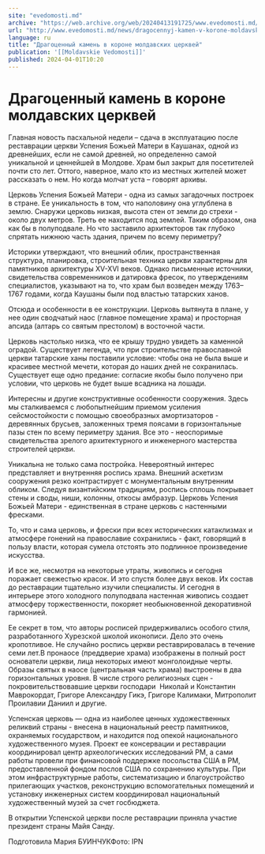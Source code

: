 ```yaml
---
site: "evedomosti.md"
archive: "https://web.archive.org/web/20240413191725/www.evedomosti.md/news/dragocennyj-kamen-v-korone-moldavskih-cerkvej"
url: "http://www.evedomosti.md/news/dragocennyj-kamen-v-korone-moldavskih-cerkvej"
language: ru
title: "Драгоценный камень в короне молдавских церквей"
publication: '[[Moldavskie Vedomosti]]'
published: 2024-04-01T10:20
---
```


# Драгоценный камень в короне молдавских церквей

Главная новость пасхальной недели – сдача в эксплуатацию после реставрации церкви Успения Божьей Матери в Каушанах, одной из древнейших, если не самой древней, но определенно самой уникальной и ценнейшей в Молдове. Храм был закрыт для посетителей почти сто лет. Оттого, наверное, мало кто из местных жителей может рассказать о нем. Но когда молчат уста – говорят архивы.

Церковь Успения Божьей Матери - одна из самых загадочных построек в стране. Ее уникальность в том, что наполовину она углублена в землю. Снаружи церковь низкая, высота стен от земли до стрехи - около двух метров. Треть ее находится под землей. Таким образом, она как бы в полуподвале. Но что заставило архитекторов так глубоко спрятать нижнюю часть здания, причем по всему периметру?

Историки утверждают, что внешний облик, пространственная структура, планировка, строительная техника церкви характерны для памятников архитектуры XV-XVI веков. Однако письменные источники, свидетельства современников и датировка фресок, по утверждениям специалистов, указывают на то, что храм был возведен между 1763–1767 годами, когда Каушаны были под властью татарских ханов.

Отсюда и особенности в ее конструкции. Церковь вытянута в плане, у нее один сводчатый наос (главное помещение храма) и просторная апсида (алтарь со святым престолом) в восточной части.

Церковь настолько низка, что ее крышу трудно увидеть за каменной оградой. Существует легенда, что при строительстве православной церкви татарские ханы поставили условие: чтобы она не была выше и красивее местной мечети, которая до наших дней не сохранилась. Существует еще одно предание: согласие якобы было получено при условии, что церковь не будет выше всадника на лошади.

Интересны и другие конструктивные особенности сооружения. Здесь мы сталкиваемся с любопытнейшим приемом усиления сейсмостойкости с помощью своеобразных амортизаторов - деревянных брусьев, заложенных тремя поясами в горизонтальные пазы стен по всему периметру здания. Все это - неоспоримые свидетельства зрелого архитектурного и инженерного мастерства строителей церкви.

Уникальна не только сама постройка. Невероятный интерес представляет и внутренняя роспись храма. Внешний аскетизм сооружения резко контрастирует с монументальным внутренним обликом. Следуя византийским традициям, роспись сплошь покрывает стены и своды, ниши, колонны, откосы амбразур. Церковь Успения Божьей Матери - единственная в стране церковь с настенными фресками.

То, что и сама церковь, и фрески при всех исторических катаклизмах и атмосфере гонений на православие сохранились - факт, говорящий в пользу власти, которая сумела отстоять это подлинное произведение искусства.

И все же, несмотря на некоторые утраты, живопись и сегодня поражает свежестью красок. И это спустя более двух веков. Их состав до реставрации тщательно изучили специалисты. И сегодня в интерьере этого холодного полуподвала настенная живопись создает атмосферу торжественности, покоряет необыкновенной декоративной гармонией.

Ее секрет в том, что авторы росписей придерживались особого стиля, разработанного Хурезской школой иконописи. Дело это очень кропотливое. Не случайно роспись церкви реставрировалась в течение семи лет.В пронаосе (преддверие храма) изображены в полный рост основатели церкви, лица некоторых имеют монголоидные черты. Образы святых в наосе (центральная часть храма) выстроены в два горизонтальных уровня. В числе строго религиозных сцен - покровительствовавшие церкви господари  Николай и Константин Маврокордат, Григоре Александру Гикэ, Григоре Калимаки, Митрополит Проилавии Даниил и другие.

Успенская церковь — одна из наиболее ценных художественных реликвий страны - внесена в национальный реестр памятников, охраняемых государством, и находится под опекой национального художественного музея. Проект ее консервации и реставрации координировал центр археологических исследований РМ, а сами работы провели при финансовой поддержке посольства США в РМ, предоставленной фондом послов США по сохранению культуры. При этом инфраструктурные работы, систематизацию и благоустройство прилегающих участков, реконструкцию вспомогательных помещений и установку инженерных систем координировал национальный художественный музей за счет госбюджета.

В открытии Успенской церкви после реставрации приняла участие президент страны Майя Санду.

Подготовила Мария БУИНЧУКФото: IPN